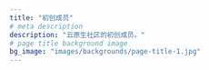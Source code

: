 ```yaml
---
title: "初创成员"
# meta description
description: "云原生社区的初创成员。"
# page title background image
bg_image: "images/backgrounds/page-title-1.jpg"
---
```

